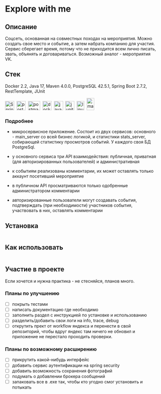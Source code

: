 # Explore with me
## Описание
Соцсеть, основанная на совместных походах на мероприятия. Можно создать свое место и событие, а затем набрать компанию для участия. Сервис сберегает время, потому что не приходится всем лично писать, звать, объянять и договариваться. 
Возможный аналог - мероприятия VK. 

## Стек
Docker 2.2, Java 17, Maven 4.0.0, PostgreSQL 42.5.1, Spring Boot 2.7.2, RestTemplate, JUnit 

  <img src="https://cdn.jsdelivr.net/gh/devicons/devicon/icons/spring/spring-original-wordmark.svg" title="Spring" alt="Spring" width="30" height="30"/>&nbsp;
  <img src="https://cdn.jsdelivr.net/gh/devicons/devicon/icons/postgresql/postgresql-original-wordmark.svg" title="postgresql" alt="postgresql" width="30" height="30"/>&nbsp;
  <img src="https://voyager.postman.com/logo/postman-logo-orange-stacked.svg" title="postman" alt="postman" width="40" height="30"/>&nbsp;
  <img src="https://cdn.jsdelivr.net/gh/devicons/devicon/icons/docker/docker-original-wordmark.svg" title="docker" alt="docker" width="30" height="30"/>&nbsp;
  <img src="https://cdn.jsdelivr.net/gh/devicons/devicon/icons/java/java-original-wordmark.svg" title="java" alt="java" width="30" height="30"/>&nbsp;
  <img src="https://raw.githubusercontent.com/junit-team/junit5/86465f4f491219ad0c0cf9c64eddca7b0edeb86f/assets/img/junit5-logo.svg" title="junit" alt="junit" width="30" height="30"/>&nbsp;
  <img src="https://upload.wikimedia.org/wikipedia/commons/b/b0/NewTux.svg" title="linux" alt="linux" width="25" height="30"/>&nbsp;
  <img src="https://www.svgrepo.com/show/373829/maven.svg" title="maven" alt="maven" width="25" height="40"/>&nbsp;

### Подробнее

- микросервисное приложение. Состоит из двух сервисов: основного - main_server со всей бизнес логикой, и статистики stats_server, собирающей статистику просмотров событий. У каждого своя БД PostgreSql.

- у основного сервиса три API взаимодействия: публичная, приватная (для авторизированных пользователей) и административная

- к событиям реализованы комментарии, их может оставлять только аккаунт посетивший мероприятие

- в публичном API просматриваются только одобренные администратором комментарии

- авторизированные пользователи могут создавать события, подтверждать (при необходимости) участников события, участвовать в них, оставлять комментарии


## Установка

```bash

```

## Как использовать

```bash

```

## Участие в проекте

Если хочется и нужна практика - не стесняйся, планов много.

### Планы по улучшению
- [ ] покрыть тестами
- [ ] написать документацию где необходимо
- [ ] заполнить раздел с инструкцией по установке и использованию
- [ ] разделить/добавить свои логи на info, trace, debug
- [ ] открутить прект от workflow яндекса и перенести в свой репозиторий, чтобы вдруг яндекс там ничего не обновил и приложение не перестало проходить проверки.
### Планы по возможному расширению
- [ ] прикрутить какой-нибудь интерфейс
- [ ] добавить сервис аутентификации на spring security
- [ ] добавить возможность сохранения фотографий
- [ ] подумать о добавлении брокера сообщений 
- [ ] запаковать все в .exe так, чтобы кто угодно смог установить и потыкать
